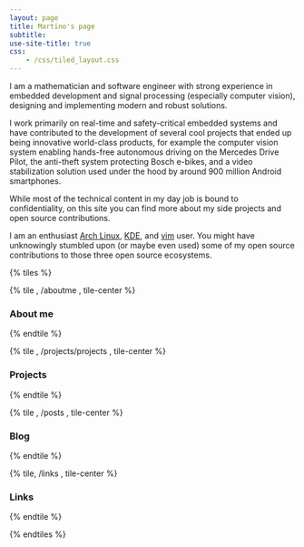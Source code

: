 ```yaml
---
layout: page
title: Martino's page
subtitle:
use-site-title: true
css:
    - /css/tiled_layout.css
---
```


I am a mathematician and software engineer with strong experience in embedded
development and signal processing (especially computer vision), designing and
implementing modern and robust solutions.

I work primarily on real-time and safety-critical embedded systems and have
contributed to the development of several cool projects that ended up being
innovative world-class products, for example the computer vision system
enabling hands-free autonomous driving on the Mercedes Drive Pilot, the
anti-theft system protecting Bosch e-bikes, and a video stabilization solution
used under the hood by around 900 million Android smartphones.

While most of the technical content in my day job is bound to confidentiality,
on this site you can find more about my side projects and open source
contributions.

I am an enthusiast [Arch Linux](https://www.archlinux.org/),
[KDE](https://www.kde.org/), and [vim](http://www.vim.org/) user. You might
have unknowingly stumbled upon (or maybe even used) some of my open source
contributions to those three open source ecosystems.

{% tiles %}

{% tile , /aboutme , tile-center %}
### About me
{% endtile %}

{% tile , /projects/projects , tile-center %}
### Projects
{% endtile %}

{% tile , /posts , tile-center %}
### Blog
{% endtile %}

{% tile, /links , tile-center %}
### Links
{% endtile %}

{% endtiles %}

